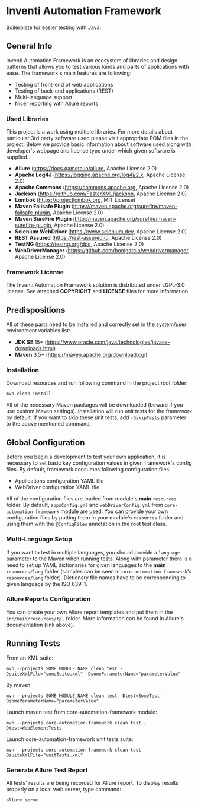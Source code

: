# Inventi Automation Framework
Boilerplate for easier testing with Java.

## General Info
Inventi Automation Framework is an ecosystem of libraries and design patterns that allows you to test various kinds and parts of applications with ease. The framework's main features are following:

- Testing of front-end of web applications
- Testing of back-end applications (REST)
- Multi-language support
- Nicer reporting with Allure reports

### Used Libraries
This project is a work using multiple libraries. For more details about particular 3rd party software used please visit appropriate POM files in the project. Below we provide basic information about software used along with developer's webpage and license type under which given software is supplied.

- **Allure** (https://docs.qameta.io/allure, Apache License 2.0)
- **Apache Log4J** (https://logging.apache.org/log4j/2.x, Apache License 2.0)
- **Apache Commons** (https://commons.apache.org, Apache License 2.0)
- **Jackson** (https://github.com/FasterXML/jackson, Apache License 2.0)
- **Lombok** (https://projectlombok.org, MIT License)
- **Maven Failsafe Plugin** (https://maven.apache.org/surefire/maven-failsafe-plugin, Apache License 2.0)
- **Maven SureFire Plugin** (http://maven.apache.org/surefire/maven-surefire-plugin, Apache License 2.0)
- **Selenium WebDriver** (https://www.selenium.dev, Apache License 2.0)
- **REST Assured** (https://rest-assured.io, Apache License 2.0)
- **TestNG** (https://testng.org/doc, Apache License 2.0)
- **WebDriverManager** (https://github.com/bonigarcia/webdrivermanager, Apache License 2.0)

### Framework License
The Inventi Automation Framework solution is distributed under LGPL-3.0 license. See attached **COPYRIGHT** and **LICENSE** files for more information.

## Predispositions
All of these parts need to be installed and correctly set in the system/user environment variables list:
- **JDK SE** 15+ (https://www.oracle.com/java/technologies/javase-downloads.html)
- **Maven** 3.5+ (https://maven.apache.org/download.cgi)

### Installation
Download resources and run following command in the project root folder:

```
mvn clean install
```

All of the necessary Maven packages will be downloaded (beware if you use custom Maven settings). Installation will run unit tests for the framework by default. If you want to skip these unit tests, add `-DskipTests` parameter to the above mentioned command.

## Global Configuration
Before you begin a development to test your own application, it is necessary to set basic key configuration values in given framework's config files. By default, framework consumes following configuration files:

- Applications configuration YAML file
- WebDriver configuration YAML file

All of the configuration files are loaded from module's **main** `resources` folder. By default, `appsConfig.yml` and `webDriverConfig.yml` from `core-automation-framework` module are used. You can provide your own configuration files by putting them in your module's `resources` folder and using them with the `@ConfigFiles` annotation in the root test class.

### Multi-Language Setup
If you want to test in multiple languages, you should provide a `language` parameter to the Maven when running tests. Along with parameter there is a need to set up YAML dictionaries for given languages to the **main** `resources/lang` folder (samples can be seen in `core-automation-framework`'s `resources/lang` folder). Dictionary file names have to be corresponding to given language by the ISO 639-1.

### Allure Reports Configuration
You can create your own Allure report templates and put them in the `src/main/resources/tpl` folder. More information can be found in Allure's documentation (link above).

## Running Tests

From an XML suite:
```
mvn --projects SOME_MODULE_NAME clean test -DsuiteXmlFile="someSuite.xml" -DsomeParameterName="parameterValue"
```

By maven:
```
mvn --projects SOME_MODULE_NAME clean test -Dtest=SomeTest -DsomeParameterName="parameterValue"
```

Launch maven test from core-automation-framework module:
```
mvn --projects core-automation-framework clean test -Dtest=WebElementTests
```

Launch core-automation-framework unit tests suite:
```
mvn --projects core-automation-framework clean test -DsuiteXmlFile="unitTests.xml"
```

### Generate Allure Test Report
All tests' results are being recorded for Allure report. To display results properly on a local web server, type command:

```
allure serve
```